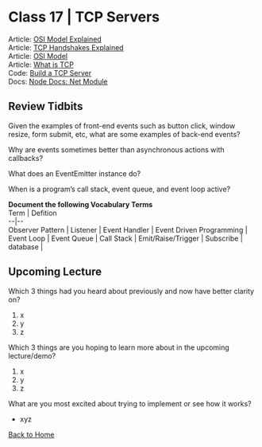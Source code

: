 # Class 17 \| TCP Servers
Article: [OSI Model Explained](https://www.youtube.com/watch?v=vv4y_uOneC0)       
Article: [TCP Handshakes Explained](https://www.youtube.com/watch?v=xMtP5ZB3wSk)    
Article: [OSI Model](https://www.cloudflare.com/learning/ddos/glossary/open-systems-interconnection-model-osi/)     
Article: [What is TCP](https://searchnetworking.techtarget.com/definition/TCP)    
Code: [Build a TCP Server](https://techbrij.com/node-js-tcp-server-client-promisify)    
Docs: [Node Docs: Net Module](https://nodejs.org/api/net.html)    


## Review Tidbits

Given the examples of front-end events such as button click, window resize, form submit, etc, what are some examples of back-end events?


Why are events sometimes better than asynchronous actions with callbacks?


What does an EventEmitter instance do?


When is a program’s call stack, event queue, and event loop active?


**Document the following Vocabulary Terms**  
Term | Defition  
--|--  
Observer Pattern |
Listener |
Event Handler |
Event Driven Programming |
Event Loop |
Event Queue |
Call Stack |
Emit/Raise/Trigger |
Subscribe |
database |


## Upcoming Lecture

Which 3 things had you heard about previously and now have better clarity on?
  1) x
  2) y
  3) z

Which 3 things are you hoping to learn more about in the upcoming lecture/demo?
  1) x
  2) y
  3) z

What are you most excited about trying to implement or see how it works?
   - xyz


[Back to Home](README.md)